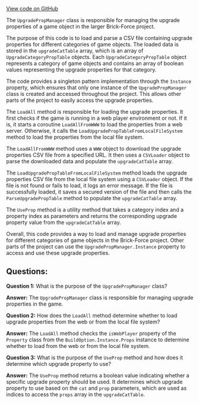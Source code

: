 [View code on GitHub](https://github.com/TieHaxJan/Brick-Force/Assembly-CSharp\UpgradePropManager.cs)

The `UpgradePropManager` class is responsible for managing the upgrade properties of a game object in the larger Brick-Force project. 

The purpose of this code is to load and parse a CSV file containing upgrade properties for different categories of game objects. The loaded data is stored in the `upgradeCatTable` array, which is an array of `UpgradeCategoryPropTable` objects. Each `UpgradeCategoryPropTable` object represents a category of game objects and contains an array of boolean values representing the upgrade properties for that category.

The code provides a singleton pattern implementation through the `Instance` property, which ensures that only one instance of the `UpgradePropManager` class is created and accessed throughout the project. This allows other parts of the project to easily access the upgrade properties.

The `LoadAll` method is responsible for loading the upgrade properties. It first checks if the game is running in a web player environment or not. If it is, it starts a coroutine `LoadAllFromWWW` to load the properties from a web server. Otherwise, it calls the `LoadUpgradePropTableFromLocalFileSystem` method to load the properties from the local file system.

The `LoadAllFromWWW` method uses a `WWW` object to download the upgrade properties CSV file from a specified URL. It then uses a `CSVLoader` object to parse the downloaded data and populate the `upgradeCatTable` array.

The `LoadUpgradePropTableFromLocalFileSystem` method loads the upgrade properties CSV file from the local file system using a `CSVLoader` object. If the file is not found or fails to load, it logs an error message. If the file is successfully loaded, it saves a secured version of the file and then calls the `ParseUpgradePropTable` method to populate the `upgradeCatTable` array.

The `UseProp` method is a utility method that takes a category index and a property index as parameters and returns the corresponding upgrade property value from the `upgradeCatTable` array.

Overall, this code provides a way to load and manage upgrade properties for different categories of game objects in the Brick-Force project. Other parts of the project can use the `UpgradePropManager.Instance` property to access and use these upgrade properties.
## Questions: 
 **Question 1:** What is the purpose of the `UpgradePropManager` class?
    
**Answer:** The `UpgradePropManager` class is responsible for managing upgrade properties in the game.

**Question 2:** How does the `LoadAll` method determine whether to load upgrade properties from the web or from the local file system?
    
**Answer:** The `LoadAll` method checks the `isWebPlayer` property of the `Property` class from the `BuildOption.Instance.Props` instance to determine whether to load from the web or from the local file system.

**Question 3:** What is the purpose of the `UseProp` method and how does it determine which upgrade property to use?
    
**Answer:** The `UseProp` method returns a boolean value indicating whether a specific upgrade property should be used. It determines which upgrade property to use based on the `cat` and `prop` parameters, which are used as indices to access the `props` array in the `upgradeCatTable`.